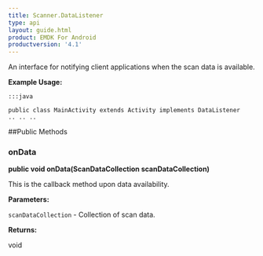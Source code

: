 ```yaml
---
title: Scanner.DataListener
type: api
layout: guide.html
product: EMDK For Android
productversion: '4.1'
---
```



An interface for notifying client applications when the scan data is
 available.
 
 

**Example Usage:**
	
	:::java
	
	public class MainActivity extends Activity implements DataListener
	.. .. ..
	
	


##Public Methods

### onData

**public void onData(ScanDataCollection scanDataCollection)**

This is the callback method upon data availability.

**Parameters:**

`scanDataCollection` - Collection of scan data.

**Returns:**

void












